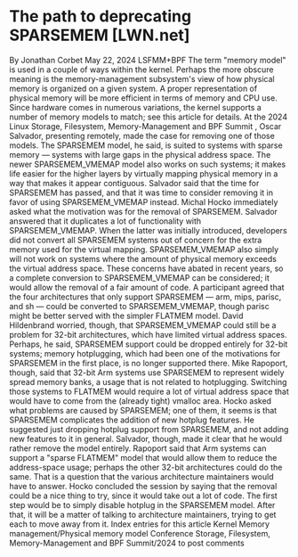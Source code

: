 # The path to deprecating SPARSEMEM [LWN.net]

By
Jonathan Corbet
May 22, 2024
LSFMM+BPF
The term "memory model" is used in a couple of ways within the kernel.
Perhaps the more obscure meaning is the memory-management subsystem's view
of how physical memory is organized on a given system.  A proper
representation of physical memory will be more efficient in terms of memory
and CPU use.  Since hardware comes in numerous variations, the kernel
supports a number of memory models to match; see
this article
for details.  At the
2024 Linux Storage,
Filesystem, Memory-Management and BPF Summit
, Oscar Salvador,
presenting remotely, made the case for removing one of those models.
The SPARSEMEM model, he said, is suited to systems with sparse memory —
systems with large gaps in the physical address space.  The newer
SPARSEMEM_VMEMAP model also works on such systems; it makes life
easier for the higher layers by virtually mapping physical memory in a way
that makes it appear contiguous.  Salvador said that
the time for SPARSEMEM has passed, and that it was time to consider
removing it in favor of using SPARSEMEM_VMEMAP instead.
Michal Hocko immediately asked what the motivation was for the removal of
SPARSEMEM.  Salvador answered that it duplicates a lot of functionality
with SPARSEMEM_VMEMAP.  When the latter was initially introduced,
developers did not convert all SPARSEMEM systems out of concern for the
extra memory used for the virtual mapping.  SPARSEMEM_VMEMAP also simply
will not work on systems where the amount of physical memory exceeds the
virtual address space.  These concerns have abated in recent years, so a
complete conversion to SPARSEMEM_VMEMAP can be considered; it would allow
the removal of a fair amount of code.
A participant agreed that the four architectures that only support
SPARSEMEM — arm, mips, parisc, and sh — could be converted to
SPARSEMEM_VMEMAP, though parisc might be better served with the simpler
FLATMEM model.  David Hildenbrand worried, though, that SPARSEMEM_VMEMAP
could still be a problem for 32-bit architectures, which have limited
virtual address spaces.  Perhaps, he said, SPARSEMEM support could be
dropped entirely for 32-bit systems; memory hotplugging, which had been one
of the motivations for SPARSEMEM in the first place, is no longer supported
there.  Mike Rapoport, though, said that 32-bit Arm systems use SPARSEMEM
to represent widely spread memory banks, a usage that is not related to
hotplugging.  Switching those systems to FLATMEM would require a lot of
virtual address space that would have to come from the (already tight)
vmalloc area.
Hocko asked what problems are caused by SPARSEMEM; one of them, it seems is
that SPARSEMEM complicates the addition of new hotplug features.  He
suggested just dropping hotplug support from SPARSEMEM, and not adding new
features to it in general.  Salvador, though, made it clear that he would
rather remove the model entirely.
Rapoport said that Arm systems can support a "sparse FLATMEM" model that
would allow them to reduce the address-space usage; perhaps the other
32-bit architectures could do the same.  That is a question that the
various architecture maintainers would have to answer.
Hocko concluded the session by saying that the removal could be a nice
thing to try, since it would take out a lot of code.  The first step would
be to simply disable hotplug in the SPARSEMEM model.  After that, it will
be a matter of talking to architecture maintainers, trying to get each to
move away from it.
Index entries for this article
Kernel
Memory management/Physical memory model
Conference
Storage, Filesystem, Memory-Management and BPF Summit/2024
to post comments